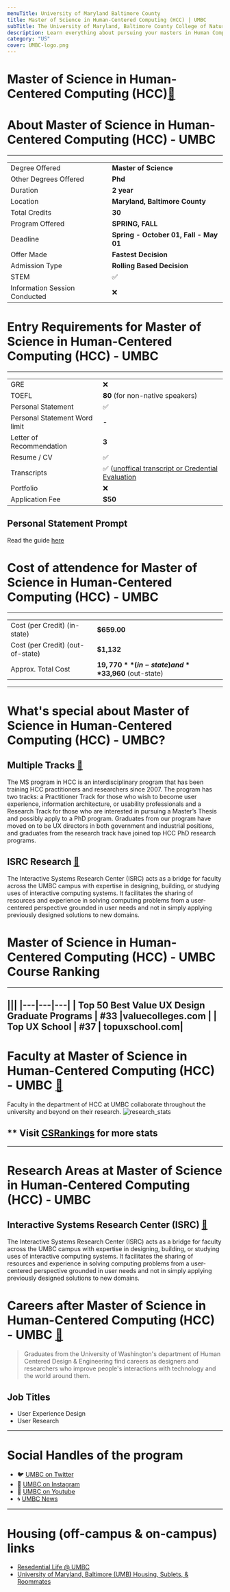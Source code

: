 ```yaml
---
menuTitle: University of Maryland Baltimore County
title: Master of Science in Human-Centered Computing (HCC) | UMBC
subTitle: The University of Maryland, Baltimore County College of Natural and Mathematical Sciences focuses in the areas of life science, including Biology, Chemistry, Biochemistry, Mathematics, Statistics, Marine Biology, and Physics. 
description: Learn everything about pursuing your masters in Human Computer Interaction & Design at leading university at Baltimore, United States. 
category: "US"
cover: UMBC-logo.png
---
```


# Master of Science in Human-Centered Computing (HCC)[🔗](https://informationsystems.umbc.edu/home/graduate-programs/master-of-science-programs/master-of-science-in-human-centered-computing-hcc/)

# About Master of Science in Human-Centered Computing (HCC) - UMBC
---
|   |   |
|---|---|
| Degree Offered |  **Master of Science** |
| Other Degrees Offered| **Phd**|
| Duration       | **2 year**                      |
| Location       | **Maryland, Baltimore County**          |
| Total Credits  | **30**                           | 
| Program Offered| **SPRING, FALL**|
|Deadline| **Spring - October 01, Fall - May 01**  |
|Offer Made| **Fastest Decision**|
|Admission Type| **Rolling Based Decision** |
|STEM| ✅ |
|Information Session Conducted| ❌ |


# Entry Requirements for Master of Science in Human-Centered Computing (HCC) - UMBC
---
|   |   |
|---|---|
| GRE | ❌ |
| TOEFL       | **80** (for non-native speakers)|
| Personal Statement       | ✅          |
|Personal Statement Word limit| **-** |
| Letter of Recommendation  | **3**                           | 
|Resume / CV|✅|
|Transcripts|✅ ([unoffical transcript or Credential Evaluation](https://gradschool.umbc.edu/admissions/international/)|
|Portfolio|❌ |
|Application Fee| **$50** |


## Personal Statement Prompt
Read the guide [here](https://careers.umbc.edu/students/gradschool/personal-statement/)


# Cost of attendence for Master of Science in Human-Centered Computing (HCC) - UMBC
---
|   |   |
|---|---|
| Cost (per Credit) (in-state)      | **$659.00**          |
| Cost (per Credit) (out-of-state)      | **$1,132**      |
|Approx. Total Cost| **$19,770** (in-state) and **$33,960** (out-state)|
---


# What's special about Master of Science in Human-Centered Computing (HCC) - UMBC?

## Multiple Tracks [🔗](https://informationsystems.umbc.edu/home/graduate-programs/master-of-science-programs/master-of-science-in-human-centered-computing-hcc/)
The MS program in HCC is an interdisciplinary program that has been training HCC practitioners and researchers since 2007. The program has two tracks: a Practitioner Track for those who wish to become user experience, information architecture, or usability professionals and a Research Track for those who are interested in pursuing a Master’s Thesis and possibly apply to a PhD program. Graduates from our program have moved on to be UX directors in both government and industrial positions, and graduates from the research track have joined top HCC PhD research programs.

## ISRC Research [🔗](https://isrc.umbc.edu/)
The Interactive Systems Research Center (ISRC) acts as a bridge for faculty across the UMBC campus with expertise in designing, building, or studying uses of interactive computing systems. It facilitates the sharing of resources and experience in solving computing problems from a user-centered perspective grounded in user needs and not in simply applying previously designed solutions to new domains.


# Master of Science in Human-Centered Computing (HCC) - UMBC Course Ranking
---
|||
|---|---|---|
| Top 50 Best Value UX Design Graduate Programs  | **#33**  |valuecolleges.com | 
| Top UX School      | **#37**      | topuxschool.com|
---
# Faculty at Master of Science in Human-Centered Computing (HCC) - UMBC [🔗](https://mhcid.washington.edu/faculty/)
Faculty in the department of HCC at UMBC collaborate throughout the university and beyond on their research.
![research_stats](research_stats.png)

## ** Visit [CSRankings](http://csrankings.org/#/index?all&us) for more stats 

---
# Research Areas at Master of Science in Human-Centered Computing (HCC) - UMBC


## Interactive Systems Research Center (ISRC) [🔗](https://isrc.umbc.edu/)
The Interactive Systems Research Center (ISRC) acts as a bridge for faculty across the UMBC campus with expertise in designing, building, or studying uses of interactive computing systems. It facilitates the sharing of resources and experience in solving computing problems from a user-centered perspective grounded in user needs and not in simply applying previously designed solutions to new domains.

# Careers after Master of Science in Human-Centered Computing (HCC) - UMBC [🔗](https://www.hcde.washington.edu/future/careers)
> Graduates from the University of Washington's department of Human Centered Design & Engineering find careers as designers and researchers who improve people's interactions with technology and the world around them.

## Job Titles
* User Experience Design
* User Research

---
# Social Handles of the program

* 🐦  [UMBC on Twitter ](https://twitter.com/UMBC)  
* 💢  [UMBC on Instagram ](https://www.instagram.com/umbclife/?hl=en) 
* 🛑  [UMBC on Youtube](https://www.youtube.com/channel/UCblU02pAw9C5jnDZSGNs_Hw)
* 🌀  [UMBC News](https://news.umbc.edu/)

---

# Housing (off-campus & on-campus) links
* [Resedential Life @ UMBC](https://reslife.umbc.edu/)
* [University of Maryland, Baltimore (UMB) Housing, Sublets, & Roommates](https://www.facebook.com/groups/1947340111964457/)